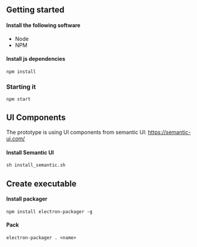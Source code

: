 ## Getting started
#### Install the following software

- Node
- NPM

#### Install js dependencies

```
npm install
```

### Starting it

```
npm start
``` 

## UI Components
The prototype is using UI components from semantic UI: https://semantic-ui.com/

#### Install Semantic UI

```
sh install_semantic.sh
```

## Create executable

#### Install packager 

```
npm install electron-packager -g
```

#### Pack

```
electron-packager . <name> 
```
